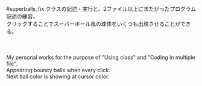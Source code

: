 #superballs_fix
クラスの記述・実行と、2ファイル以上にまたがったプログラム記述の練習。<br>
クリックすることでスーパーボール風の球体をいくつも出現させることができる。<br>
<br><br><br>
My personal works for the purpose of "Using class" and "Coding in multiple file".<br>
Appearing bouncy balls when every click.<br>
Next ball color is showing at cursor color.

